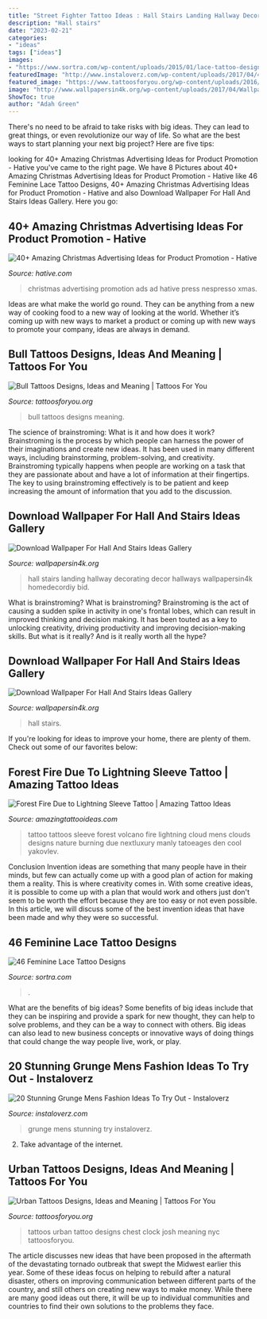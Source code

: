 ```yaml
---
title: "Street Fighter Tattoo Ideas : Hall Stairs Landing Hallway Decorating Decor Hallways Wallpapersin4k Homedecordiy Bid"
description: "Hall stairs"
date: "2023-02-21"
categories:
- "ideas"
tags: ["ideas"]
images:
- "https://www.sortra.com/wp-content/uploads/2015/01/lace-tattoo-design-garter058.jpg"
featuredImage: "http://www.instaloverz.com/wp-content/uploads/2017/04/4.-Grunge-Mens-Fashion-Ideas.jpg"
featured_image: "https://www.tattoosforyou.org/wp-content/uploads/2016/05/Bull-Tattoos.jpg"
image: "http://www.wallpapersin4k.org/wp-content/uploads/2017/04/Wallpaper-For-Hall-And-Stairs-Ideas-23.jpg"
ShowToc: true
author: "Adah Green"
---
```



There's no need to be afraid to take risks with big ideas. They can lead to great things, or even revolutionize our way of life. So what are the best ways to start planning your next big project? Here are five tips:

	

		
looking for 40+ Amazing Christmas Advertising Ideas for Product Promotion - Hative you've came to the right page. We have 8 Pictures about 40+ Amazing Christmas Advertising Ideas for Product Promotion - Hative like 46 Feminine Lace Tattoo Designs, 40+ Amazing Christmas Advertising Ideas for Product Promotion - Hative and also Download Wallpaper For Hall And Stairs Ideas Gallery. Here you go:
		
    
## 40+ Amazing Christmas Advertising Ideas For Product Promotion - Hative

<img loading=lazy src="https://hative.com/wp-content/uploads/2013/10/xmas-ads/creads-christmas-ads-8.jpg" onerror="this.onerror=null;this.src='https://tse1.mm.bing.net/th?id=OIP.DmZnt3oc4UAYkaQ0qc8qtQHaJ4&amp;pid=15.1';" alt="40+ Amazing Christmas Advertising Ideas for Product Promotion - Hative">

_Source: hative.com_

>christmas advertising promotion ads ad hative press nespresso xmas. 

	

Ideas are what make the world go round. They can be anything from a new way of cooking food to a new way of looking at the world. Whether it’s coming up with new ways to market a product or coming up with new ways to promote your company, ideas are always in demand.

    
## Bull Tattoos Designs, Ideas And Meaning | Tattoos For You

<img loading=lazy src="https://www.tattoosforyou.org/wp-content/uploads/2016/05/Bull-Tattoos.jpg" onerror="this.onerror=null;this.src='https://tse2.mm.bing.net/th?id=OIP.oAa-iqDO4b02f9I98A6vlwHaK0&amp;pid=15.1';" alt="Bull Tattoos Designs, Ideas and Meaning | Tattoos For You">

_Source: tattoosforyou.org_

>bull tattoos designs meaning. 

	

The science of brainstroming: What is it and how does it work?
Brainstroming is the process by which people can harness the power of their imaginations and create new ideas. It has been used in many different ways, including brainstorming, problem-solving, and creativity. Brainstroming typically happens when people are working on a task that they are passionate about and have a lot of information at their fingertips. The key to using brainstroming effectively is to be patient and keep increasing the amount of information that you add to the discussion.

    
## Download Wallpaper For Hall And Stairs Ideas Gallery

<img loading=lazy src="http://www.wallpapersin4k.org/wp-content/uploads/2017/04/Wallpaper-For-Hall-And-Stairs-Ideas-23.jpg" onerror="this.onerror=null;this.src='https://tse4.mm.bing.net/th?id=OIP.49Gy3pfHP1fAcxoXIfEuDwHaJ4&amp;pid=15.1';" alt="Download Wallpaper For Hall And Stairs Ideas Gallery">

_Source: wallpapersin4k.org_

>hall stairs landing hallway decorating decor hallways wallpapersin4k homedecordiy bid. 

	

What is brainstroming?
What is brainstroming? Brainstroming is the act of causing a sudden spike in activity in one's frontal lobes, which can result in improved thinking and decision making. It has been touted as a key to unlocking creativity, driving productivity and improving decision-making skills. But what is it really? And is it really worth all the hype?

    
## Download Wallpaper For Hall And Stairs Ideas Gallery

<img loading=lazy src="http://www.wallpapersin4k.org/wp-content/uploads/2017/04/Wallpaper-For-Hall-And-Stairs-Ideas-17.jpeg" onerror="this.onerror=null;this.src='https://tse2.mm.bing.net/th?id=OIP.-TqYUbdG1R-yd6uHibIKjQHaE8&amp;pid=15.1';" alt="Download Wallpaper For Hall And Stairs Ideas Gallery">

_Source: wallpapersin4k.org_

>hall stairs. 

	

If you're looking for ideas to improve your home, there are plenty of them. Check out some of our favorites below: 

    
## Forest Fire Due To Lightning Sleeve Tattoo | Amazing Tattoo Ideas

<img loading=lazy src="https://amazingtattooideas.com/wp-content/uploads/2016/12/Forest-Fire-Due-to-Lightning-Sleeve-Tattoo.jpg" onerror="this.onerror=null;this.src='https://tse2.mm.bing.net/th?id=OIP.HEl9gGuAFgfuDctOg_A7SAAAAA&amp;pid=15.1';" alt="Forest Fire Due to Lightning Sleeve Tattoo | Amazing Tattoo Ideas">

_Source: amazingtattooideas.com_

>tattoo tattoos sleeve forest volcano fire lightning cloud mens clouds designs nature burning due nextluxury manly tatoeages den cool yakovlev. 

	

Conclusion
Invention ideas are something that many people have in their minds, but few can actually come up with a good plan of action for making them a reality. This is where creativity comes in. With some creative ideas, it is possible to come up with a plan that would work and others just don't seem to be worth the effort because they are too easy or not even possible. In this article, we will discuss some of the best invention ideas that have been made and why they were so successful.

    
## 46 Feminine Lace Tattoo Designs

<img loading=lazy src="https://www.sortra.com/wp-content/uploads/2015/01/lace-tattoo-design-garter058.jpg" onerror="this.onerror=null;this.src='https://tse4.mm.bing.net/th?id=OIP.bWzzXwmGNveBa5dX7hjlzQHaLH&amp;pid=15.1';" alt="46 Feminine Lace Tattoo Designs">

_Source: sortra.com_

>. 

	

What are the benefits of big ideas?
Some benefits of big ideas include that they can be inspiring and provide a spark for new thought, they can help to solve problems, and they can be a way to connect with others. Big ideas can also lead to new business concepts or innovative ways of doing things that could change the way people live, work, or play.

    
## 20 Stunning Grunge Mens Fashion Ideas To Try Out - Instaloverz

<img loading=lazy src="http://www.instaloverz.com/wp-content/uploads/2017/04/4.-Grunge-Mens-Fashion-Ideas.jpg" onerror="this.onerror=null;this.src='https://tse4.mm.bing.net/th?id=OIP.lQqCs7VfruSxbrswNKllHwHaLH&amp;pid=15.1';" alt="20 Stunning Grunge Mens Fashion Ideas To Try Out - Instaloverz">

_Source: instaloverz.com_

>grunge mens stunning try instaloverz. 

	

2. Take advantage of the internet.

    
## Urban Tattoos Designs, Ideas And Meaning | Tattoos For You

<img loading=lazy src="https://www.tattoosforyou.org/wp-content/uploads/2017/07/Urban-Tattoos-for-Men.jpg" onerror="this.onerror=null;this.src='https://tse3.mm.bing.net/th?id=OIP.RYNqhWSYq8TJlntterg7jgHaML&amp;pid=15.1';" alt="Urban Tattoos Designs, Ideas and Meaning | Tattoos For You">

_Source: tattoosforyou.org_

>tattoos urban tattoo designs chest clock josh meaning nyc tattoosforyou. 

	

The article discusses new ideas that have been proposed in the aftermath of the devastating tornado outbreak that swept the Midwest earlier this year. Some of these ideas focus on helping to rebuild after a natural disaster, others on improving communication between different parts of the country, and still others on creating new ways to make money. While there are many good ideas out there, it will be up to individual communities and countries to find their own solutions to the problems they face.

